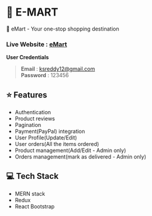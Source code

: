 # 🛒 E-MART

🛒 eMart - Your one-stop shopping destination



### Live Website : [eMart](https://shop-on-emart.herokuapp.com/)

**User Credentials** <br/>

> **Email** : ksreddy12@gmail.com <br /> **Password** : 123456



## ⭐️ Features

- Authentication
- Product reviews
- Pagination
- Payment(PayPal) integration
- User Profile(Update/Edit)
- User orders(All the items ordered)
- Product management(Add/Edit - Admin only)
- Orders management(mark as delivered - Admin only)

## 💻 Tech Stack

- MERN stack
- Redux
- React Bootstrap


